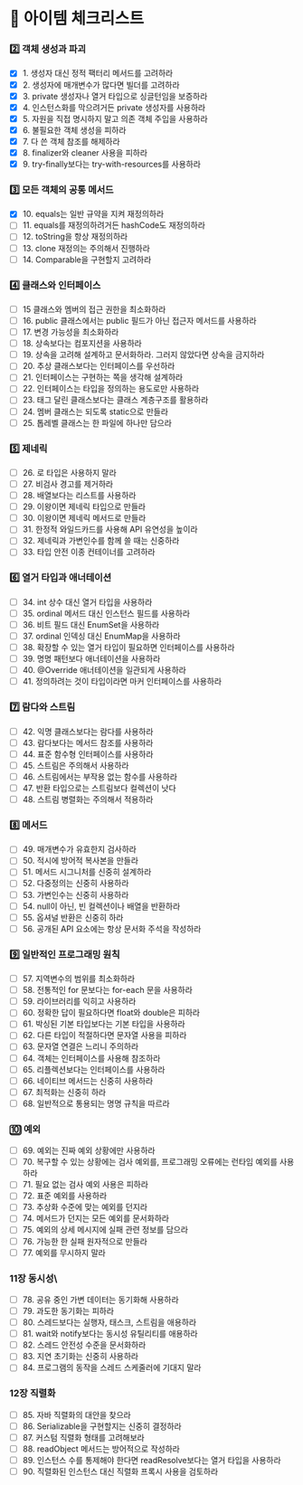 # 🔎 아이템 체크리스트

### 2️⃣ 객체 생성과 파괴

* [x] 1\. 생성자 대신 정적 팩터리 메서드를 고려하라
* [x] 2\. 생성자에 매개변수가 많다면 빌더를 고려하라
* [x] 3\. private 생성자나 열거 타입으로 싱글턴임을 보증하라
* [x] 4\. 인스턴스화를 막으려거든 private 생성자를 사용하라
* [x] 5\. 자원을 직접 명시하지 말고 의존 객체 주입을 사용하라
* [x] 6\. 불필요한 객체 생성을 피하라
* [x] 7\. 다 쓴 객체 참조를 해제하라
* [x] 8\. finalizer와 cleaner 사용을 피하라
* [x] 9\. try-finally보다는 try-with-resources를 사용하라

### 3️⃣ 모든 객체의 공통 메서드

* [x] 10\. equals는 일반 규약을 지켜 재정의하라
* [ ] 11\. equals를 재정의하려거든 hashCode도 재정의하라
* [ ] 12\. toString을 항상 재정의하라
* [ ] 13\. clone 재정의는 주의해서 진행하라
* [ ] 14\. Comparable을 구현할지 고려하라

### 4️⃣ 클래스와 인터페이스&#x20;

* [ ] 15 클래스와 멤버의 접근 권한을 최소화하라
* [ ] 16\. public 클래스에서는 public 필드가 아닌 접근자 메서드를 사용하라
* [ ] 17\. 변경 가능성을 최소화하라
* [ ] 18\. 상속보다는 컴포지션을 사용하라
* [ ] 19\. 상속을 고려해 설계하고 문서화하라. 그러지 않았다면 상속을 금지하라
* [ ] 20\. 추상 클래스보다는 인터페이스를 우선하라
* [ ] 21\. 인터페이스는 구현하는 쪽을 생각해 설계하라
* [ ] 22\. 인터페이스는 타입을 정의하는 용도로만 사용하라
* [ ] 23\. 태그 달린 클래스보다는 클래스 계층구조를 활용하라
* [ ] 24\. 멤버 클래스는 되도록 static으로 만들라
* [ ] 25\. 톱레벨 클래스는 한 파일에 하나만 담으라

### 5️⃣ 제네릭

* [ ] 26\. 로 타입은 사용하지 말라
* [ ] 27\. 비검사 경고를 제거하라
* [ ] 28\. 배열보다는 리스트를 사용하라
* [ ] 29\. 이왕이면 제네릭 타입으로 만들라
* [ ] 30\. 이왕이면 제네릭 메서드로 만들라
* [ ] 31\. 한정적 와일드카드를 사용해 API 유연성을 높이라
* [ ] 32\. 제네릭과 가변인수를 함께 쓸 때는 신중하라
* [ ] 33\. 타입 안전 이종 컨테이너를 고려하라

### 6️⃣ 열거 타입과 애너테이션

* [ ] 34\. int 상수 대신 열거 타입을 사용하라
* [ ] 35\. ordinal 메서드 대신 인스턴스 필드를 사용하라
* [ ] 36\. 비트 필드 대신 EnumSet을 사용하라
* [ ] 37\. ordinal 인덱싱 대신 EnumMap을 사용하라
* [ ] 38\. 확장할 수 있는 열거 타입이 필요하면 인터페이스를 사용하라
* [ ] 39\. 명명 패턴보다 애너테이션을 사용하라
* [ ] 40\. @Override 애너테이션을 일관되게 사용하라
* [ ] 41\. 정의하려는 것이 타입이라면 마커 인터페이스를 사용하라

### 7️⃣ 람다와 스트림

* [ ] 42\. 익명 클래스보다는 람다를 사용하라
* [ ] 43\. 람다보다는 메서드 참조를 사용하라
* [ ] 44\. 표준 함수형 인터페이스를 사용하라
* [ ] 45\. 스트림은 주의해서 사용하라
* [ ] 46\. 스트림에서는 부작용 없는 함수를 사용하라
* [ ] 47\. 반환 타입으로는 스트림보다 컬렉션이 낫다
* [ ] 48\. 스트림 병렬화는 주의해서 적용하라

### 8️⃣ 메서드

* [ ] 49\. 매개변수가 유효한지 검사하라
* [ ] 50\. 적시에 방어적 복사본을 만들라
* [ ] 51\. 메서드 시그니처를 신중히 설계하라
* [ ] 52\. 다중정의는 신중히 사용하라
* [ ] 53\. 가변인수는 신중히 사용하라
* [ ] 54\. null이 아닌, 빈 컬렉션이나 배열을 반환하라
* [ ] 55\. 옵셔널 반환은 신중히 하라
* [ ] 56\. 공개된 API 요소에는 항상 문서화 주석을 작성하라

### 9️⃣ 일반적인 프로그래밍 원칙

* [ ] 57\. 지역변수의 범위를 최소화하라
* [ ] 58\. 전통적인 for 문보다는 for-each 문을 사용하라
* [ ] 59\. 라이브러리를 익히고 사용하라
* [ ] 60\. 정확한 답이 필요하다면 float와 double은 피하라
* [ ] 61\. 박싱된 기본 타입보다는 기본 타입을 사용하라
* [ ] 62\. 다른 타입이 적절하다면 문자열 사용을 피하라
* [ ] 63\. 문자열 연결은 느리니 주의하라
* [ ] 64\. 객체는 인터페이스를 사용해 참조하라
* [ ] 65\. 리플렉션보다는 인터페이스를 사용하라
* [ ] 66\. 네이티브 메서드는 신중히 사용하라
* [ ] 67\. 최적화는 신중히 하라
* [ ] 68\. 일반적으로 통용되는 명명 규칙을 따르라

### 🔟 예외

* [ ] 69\. 예외는 진짜 예외 상황에만 사용하라
* [ ] 70\. 복구할 수 있는 상황에는 검사 예외를, 프로그래밍 오류에는 런타임 예외를 사용하라
* [ ] 71\. 필요 없는 검사 예외 사용은 피하라
* [ ] 72\. 표준 예외를 사용하라
* [ ] 73\. 추상화 수준에 맞는 예외를 던지라
* [ ] 74\. 메서드가 던지는 모든 예외를 문서화하라
* [ ] 75\. 예외의 상세 메시지에 실패 관련 정보를 담으라
* [ ] 76\. 가능한 한 실패 원자적으로 만들라
* [ ] 77\. 예외를 무시하지 말라

### 11장 동시성\\

* [ ] 78\. 공유 중인 가변 데이터는 동기화해 사용하라
* [ ] 79\. 과도한 동기화는 피하라
* [ ] 80\. 스레드보다는 실행자, 태스크, 스트림을 애용하라
* [ ] 81\. wait와 notify보다는 동시성 유틸리티를 애용하라
* [ ] 82\. 스레드 안전성 수준을 문서화하라
* [ ] 83\. 지연 초기화는 신중히 사용하라
* [ ] 84\. 프로그램의 동작을 스레드 스케줄러에 기대지 말라

### 12장 직렬화

* [ ] 85\. 자바 직렬화의 대안을 찾으라
* [ ] 86\. Serializable을 구현할지는 신중히 결정하라
* [ ] 87\. 커스텀 직렬화 형태를 고려해보라
* [ ] 88\. readObject 메서드는 방어적으로 작성하라
* [ ] 89\. 인스턴스 수를 통제해야 한다면 readResolve보다는 열거 타입을 사용하라
* [ ] 90\. 직렬화된 인스턴스 대신 직렬화 프록시 사용을 검토하라
